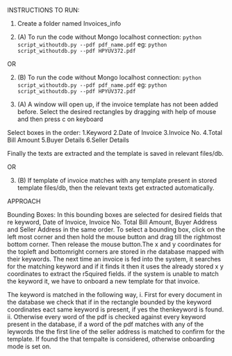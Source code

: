 INSTRUCTIONS TO RUN:

1) Create a folder named Invoices_info

2) (A)
To run the code without Mongo localhost connection:
`python script_withoutdb.py --pdf pdf_name.pdf`
eg: `python script_withoutdb.py --pdf HPYUV372.pdf`

OR
 
2) (B) 
To run the code without Mongo localhost connection:
`python script_withoutdb.py --pdf pdf_name.pdf`
eg: `python script_withoutdb.py --pdf HPYUV372.pdf`

3) (A)
A window will open up, if the invoice template has not been added before. Select the desired rectangles by dragging with help of mouse and then press c on keyboard

Select boxes in the order:
1.Keyword
2.Date of Invoice
3.Invoice No.
4.Total Bill Amount
5.Buyer Details
6.Seller Details   

Finally the texts are extracted and the template is saved in relevant files/db.

OR 

3) (B)
If template of invoice matches with any template present in stored template files/db, then the relevant texts get extracted automatically.







APPROACH

Bounding Boxes: In this bounding boxes are selected for desired fields that re keyword, Date of Invoice, Invoice No. Total Bill Amount, Buyer Address and Seller Address in the same order. To select a bounding box, click on the left most corner and then hold the mouse button and drag till the rightmost bottom corner. Then release the mouse button.The x and y coordinates for the topleft and bottomright corners are stored in rhe database mapped with their keywords. The next time an invoice is fed into the system, it searches for the matching keyword and if it finds it then it uses the already stored x y coordinates to extract the r5quired fields. if the system is unable to match the keyword it, we have to onboard a new template for that invoice.

The keyword is matched in the following way, i. First for every document in the database we check that if in the rectangle bounded by the keyword coordinates eact same keyword is present, if yes the thenkeyword is found. ii. Otherwise every word of the pdf is checked against every keyword present in the database, if a word of the pdf matches with any of the leywords the the first line of the seller address is matched to confirm for the template. If found the that tempalte is considered, otherwise onboarding mode is set on.

